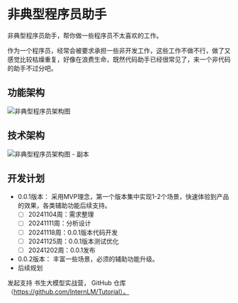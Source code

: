 # 非典型程序员助手

非典型程序员助手，帮你做一些程序员不太喜欢的工作。

作为一个程序员，经常会被要求承担一些非开发工作，这些工作不做不行，做了又感觉比较枯燥重复，好像在浪费生命，既然代码助手已经很常见了，来一个非代码的助手不过分吧。

## 功能架构

![非典型程序员架构图](https://github.com/user-attachments/assets/5018356e-a259-46e3-ae26-14ec0be61b67)

## 技术架构

![非典型程序员架构图 - 副本](https://github.com/user-attachments/assets/c744930e-2119-480d-916e-4aee6394c57d)

## 开发计划

- 0.0.1版本：
  采用MVP理念，第一个版本集中实现1-2个场景，快速体验到产品的效果，各类辅助功能后续支持。
  - [ ] 20241104周：需求整理
  - [ ] 20241111周：分析设计
  - [ ] 20241118周：0.0.1版本代码开发
  - [ ] 20241125周：0.0.1版本测试优化
  - [ ] 20241202周：0.0.1发布
- 0.0.2版本：
  丰富一些场景，必须的辅助功能升级。
- 后续规划

发起支持 书生大模型实战营， GitHub 仓库（https://github.com/InternLM/Tutorial）。
